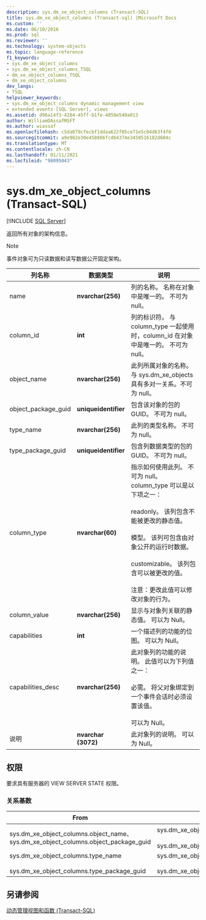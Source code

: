 ```yaml
---
description: sys.dm_xe_object_columns (Transact-SQL)
title: sys.dm_xe_object_columns (Transact-sql) |Microsoft Docs
ms.custom: ''
ms.date: 06/10/2016
ms.prod: sql
ms.reviewer: ''
ms.technology: system-objects
ms.topic: language-reference
f1_keywords:
- sys.dm_xe_object_columns
- sys.dm_xe_object_columns_TSQL
- dm_xe_object_columns_TSQL
- dm_xe_object_columns
dev_langs:
- TSQL
helpviewer_keywords:
- sys.dm_xe_object_columns dynamic management view
- extended events [SQL Server], views
ms.assetid: d96a14f3-4284-45ff-b1fe-4858e540a013
author: WilliamDAssafMSFT
ms.author: wiassaf
ms.openlocfilehash: c5da079cfecbf1ddaa622f05ce71e5c04d63f4f0
ms.sourcegitcommit: a9e982e30e458866fcd64374e3458516182d604c
ms.translationtype: MT
ms.contentlocale: zh-CN
ms.lasthandoff: 01/11/2021
ms.locfileid: "98095043"
---
```

# <a name="sysdm_xe_object_columns-transact-sql"></a>sys.dm_xe_object_columns (Transact-SQL)
[!INCLUDE [SQL Server](../../includes/applies-to-version/sqlserver.md)]

  返回所有对象的架构信息。  
  
> [!NOTE]  
>  事件对象可为只读数据和读写数据公开固定架构。  
  
|列名称|数据类型|说明|  
|-----------------|---------------|-----------------|  
|name|**nvarchar(256)**|列的名称。 名称在对象中是唯一的。 不可为 null。|  
|column_id|**int**|列的标识符。 与 column_type 一起使用时，column_id 在对象中是唯一的。 不可为 null。|  
|object_name|**nvarchar(256)**|此列所属对象的名称。 与 sys.dm_xe_objects 具有多对一关系。不可为 null。|  
|object_package_guid|**uniqueidentifier**|包含该对象的包的 GUID。 不可为 null。|  
|type_name|**nvarchar(256)**|此列的类型名称。 不可为 null。|  
|type_package_guid|**uniqueidentifier**|包含列数据类型的包的 GUID。 不可为 null。|  
|column_type|**nvarchar(60)**|指示如何使用此列。 不可为 null。 column_type 可以是以下项之一：<br /><br /> readonly。 该列包含不能被更改的静态值。<br /><br /> 模型。 该列可包含由对象公开的运行时数据。<br /><br /> customizable。 该列包含可以被更改的值。<br /><br /> 注意：更改此值可以修改对象的行为。|  
|column_value|**nvarchar(256)**|显示与对象列关联的静态值。 可以为 Null。|  
|capabilities|**int**|一个描述列的功能的位图。 可以为 Null。|  
|capabilities_desc|**nvarchar(256)**|此对象列的功能的说明。 此值可以为下列值之一：<br /><br /> 必需。 将父对象绑定到一个事件会话时必须设置该值。<br /><br /> 可以为 Null。|  
|说明|**nvarchar (3072)**|此对象列的说明。 可以为 Null。|  
  
## <a name="permissions"></a>权限  
 要求具有服务器的 VIEW SERVER STATE 权限。  
  
### <a name="relationship-cardinalities"></a>关系基数  
  
|From|目标|Relationship|  
|----------|--------|------------------|  
|sys.dm_xe_object_columns.object_name、sys.dm_xe_object_columns.object_package_guid|sys.dm_xe_objects.name、<br /><br /> sys.dm_xe_objects.package_guid|多对一|  
|sys.dm_xe_object_columns.type_name<br /><br /> sys.dm_xe_object_columns.type_package_guid|sys.dm_xe_objects.name<br /><br /> sys.dm_xe_objects.package_guid|多对一|  
  
## <a name="see-also"></a>另请参阅  
 [动态管理视图和函数 (Transact-SQL)](~/relational-databases/system-dynamic-management-views/system-dynamic-management-views.md)  
  
  

